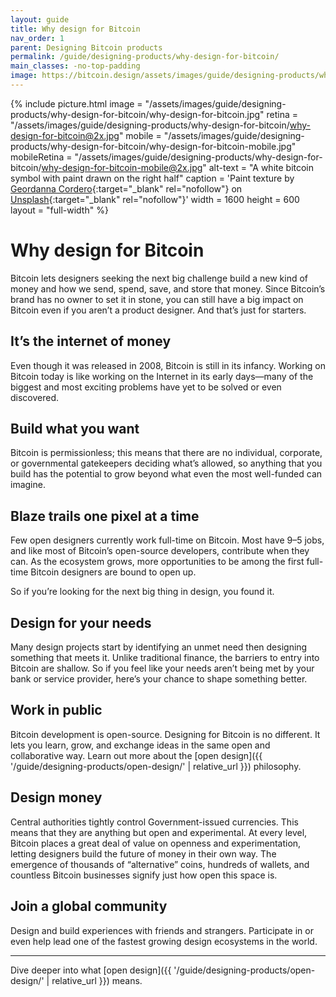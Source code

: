 ```yaml
---
layout: guide
title: Why design for Bitcoin
nav_order: 1
parent: Designing Bitcoin products
permalink: /guide/designing-products/why-design-for-bitcoin/
main_classes: -no-top-padding
image: https://bitcoin.design/assets/images/guide/designing-products/why-design-for-bitcoin/why-design-for-bitcoin-preview.jpg
---
```


<!--

Editor's notes

Frames the role and activity of design in the bitcoin ecosystem, and how
it is unique and interesting compared to other areas of design. This should
strike a good balance between highlighting exciting opportunities and the
reality of contributing.

Illustration sources

- https://www.figma.com/file/qzvCvqhSRx3Jq8aywaSjlr/Bitcoin-Design-Guide-Illustrations-CO?node-id=257%3A3260

-->

{% include picture.html
   image = "/assets/images/guide/designing-products/why-design-for-bitcoin/why-design-for-bitcoin.jpg"
   retina = "/assets/images/guide/designing-products/why-design-for-bitcoin/why-design-for-bitcoin@2x.jpg"
   mobile = "/assets/images/guide/designing-products/why-design-for-bitcoin/why-design-for-bitcoin-mobile.jpg"
   mobileRetina = "/assets/images/guide/designing-products/why-design-for-bitcoin/why-design-for-bitcoin-mobile@2x.jpg"
   alt-text = "A white bitcoin symbol with paint drawn on the right half"
   caption = 'Paint texture by [Geordanna Cordero](https://unsplash.com/@geordannatheartist){:target="_blank" rel="nofollow"} on [Unsplash](https://unsplash.com){:target="_blank" rel="nofollow"}'
   width = 1600
   height = 600
   layout = "full-width"
%}

# Why design for Bitcoin

Bitcoin lets designers seeking the next big challenge build a new kind of money and how we send, spend, save, and store that money. Since Bitcoin’s brand has no owner to set it in stone, you can still have a big impact on Bitcoin even if you aren’t a product designer. And that’s just for starters.

## It’s the internet of money

Even though it was released in 2008, Bitcoin is still in its infancy. Working on Bitcoin today is like working on the Internet in its early days—many of the biggest and most exciting problems have yet to be solved or even discovered.

## Build what you want

Bitcoin is permissionless; this means that there are no individual, corporate, or governmental gatekeepers deciding what’s allowed, so anything that you build has the potential to grow beyond what even the most well-funded can imagine.

## Blaze trails one pixel at a time

Few open designers currently work full-time on Bitcoin. Most have 9–5 jobs, and like most of Bitcoin’s open-source developers, contribute when they can. As the ecosystem grows, more opportunities to be among the first full-time Bitcoin designers are bound to open up.

So if you’re looking for the next big thing in design, you found it.

## Design for your needs

Many design projects start by identifying an unmet need then designing something that meets it. Unlike traditional finance, the barriers to entry into Bitcoin are shallow. So if you feel like your needs aren’t being met by your bank or service provider, here’s your chance to shape something better.

## Work in public

Bitcoin development is open-source. Designing for Bitcoin is no different. It lets you learn, grow, and exchange ideas in the same open and collaborative way. Learn out more about the [open design]({{ '/guide/designing-products/open-design/' | relative_url }}) philosophy.

## Design money

Central authorities tightly control Government-issued currencies. This means that they are anything but open and experimental. At every level, Bitcoin places a great deal of value on openness and experimentation, letting designers build the future of money in their own way. The emergence of thousands of “alternative” coins, hundreds of wallets, and countless Bitcoin businesses signify just how open this space is.

## Join a global community

Design and build experiences with friends and strangers. Participate in or even help lead one of the fastest growing design ecosystems in the world.

---

Dive deeper into what [open design]({{ '/guide/designing-products/open-design/' | relative_url }}) means.
